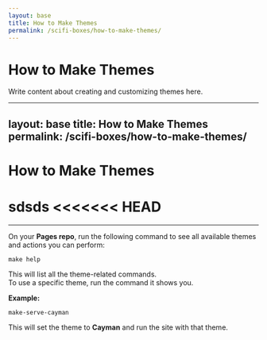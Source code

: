 ```yaml
---
layout: base
title: How to Make Themes
permalink: /scifi-boxes/how-to-make-themes/
---
```


# How to Make Themes

Write content about creating and customizing themes here.

---
layout: base
title: How to Make Themes
permalink: /scifi-boxes/how-to-make-themes/
---

# How to Make Themes
sdsds
<<<<<<< HEAD
=======
---

On your **Pages repo**, run the following command to see all available themes and actions you can perform:

```
make help
```

This will list all the theme-related commands.  
To use a specific theme, run the command it shows you.  

**Example:**  
```
make-serve-cayman
```
This will set the theme to **Cayman** and run the site with that theme.
